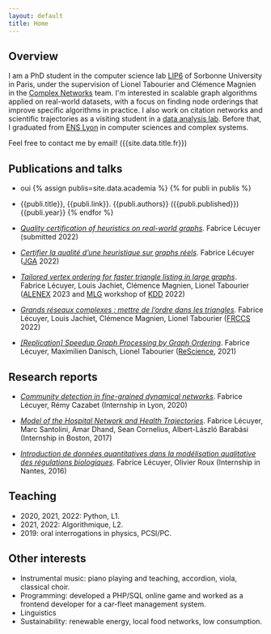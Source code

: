 ```yaml
---
layout: default
title: Home
---
```


## Overview

I am a PhD student in the computer science lab [LIP6](https://www.lip6.fr/) of Sorbonne University in Paris, under the supervision of Lionel Tabourier and Clémence Magnien in the [Complex Networks](https://www.complexnetworks.fr/) team.
I'm interested in scalable graph algorithms applied on real-world datasets, with a focus on finding node orderings that improve specific algorithms in practice. I also work on citation networks and scientific trajectories as a visiting student in a [data analysis lab](https://interactiondatalab.com/). Before that, I graduated from [ENS Lyon](http://www.ens-lyon.fr/LIP/) in computer sciences and complex systems.

Feel free to contact me by email! ({{site.data.title.fr}})

## Publications and talks
<!--  | where:"ref", page.ref | sort: 'lang' -->
* oui
{% assign publis=site.data.academia %}
{% for publi in publis %}
* {{publi.title}}, {{publi.link}}. {{publi.authors}} ({{publi.published}}) {{publi.year}}
{% endfor %}

* [_Quality certification of heuristics on real-world graphs_](/public/pdf/Lecuyer_2022_Quality-certification.pdf). Fabrice Lécuyer (submitted 2022)

* [_Certifier la qualité d’une heuristique sur graphs réels_](/public/pdf/Lecuyer_2022_JGA.pdf). Fabrice Lécuyer ([JGA](https://jga2022.sciencesconf.org/) 2022)

* [_Tailored vertex ordering for faster triangle listing in large graphs_](https://arxiv.org/abs/2203.04774). Fabrice Lécuyer, Louis Jachiet, Clémence Magnien, Lionel Tabourier ([ALENEX](https://www.siam.org/conferences/cm/conference/alenex23) 2023 and [MLG](http://www.mlgworkshop.org/2022/) workshop of [KDD](https://www.kdd.org/kdd2022/) 2022)

* [_Grands réseaux complexes : mettre de l’ordre dans les triangles_](/public/pdf/Lecuyer_2022_FRCCS.pdf). Fabrice Lécuyer, Louis Jachiet, Clémence Magnien, Lionel Tabourier ([FRCCS](https://iscpif.fr/frccs2022/) 2022)

* [_[Replication] Speedup Graph Processing by Graph Ordering_](https://doi.org/10.5281/zenodo.4836230). Fabrice Lécuyer, Maximilien Danisch, Lionel Tabourier ([ReScience](http://rescience.github.io), 2021)

## Research reports
* [_Community detection in fine-grained dynamical networks_](/public/pdf/Lecuyer_2020_Dynamical-community-detection.pdf). Fabrice Lécuyer, Rémy Cazabet (Internship in Lyon, 2020)

* [_Model of the Hospital Network and Health Trajectories_](/public/pdf/Lecuyer_2017_Hospital-network-model.pdf). Fabrice Lécuyer, Marc Santolini, Amar Dhand, Sean Cornelius, Albert-László Barabási (Internship in Boston, 2017)

* [_Introduction de données quantitatives dans la modélisation qualitative des régulations biologiques_](/public/pdf/Lecuyer_2016_Reseaux-regulation-biologique.pdf). Fabrice Lécuyer, Olivier Roux (Internship in Nantes, 2016)


## Teaching

* 2020, 2021, 2022: Python, L1.
* 2021, 2022: Algorithmique, L2.
* 2019: oral interrogations in physics, PCSI/PC.

## Other interests

* Instrumental music: piano playing and teaching, accordion, viola, classical choir.
* Programming: developed a PHP/SQL online game and worked as a frontend developer for a car-fleet management system.
* Linguistics
* Sustainability: renewable energy, local food networks, low consumption.
